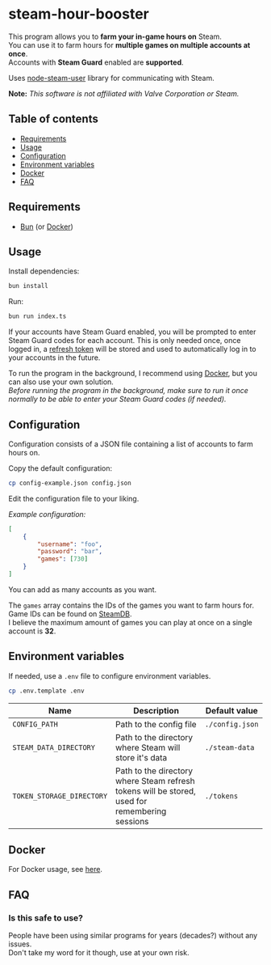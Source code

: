 # steam-hour-booster

This program allows you to **farm your in-game hours on** Steam.\
You can use it to farm hours for **multiple games on multiple accounts at once**.\
Accounts with **Steam Guard** enabled are **supported**.

Uses [node-steam-user](https://github.com/DoctorMcKay/node-steam-user) library for communicating with Steam.

**Note:** *This software is not affiliated with Valve Corporation or Steam.*

## Table of contents
- [Requirements](#requirements)
- [Usage](#usage)
- [Configuration](#configuration)
- [Environment variables](#environment-variables)
- [Docker](#docker)
- [FAQ](#faq)

## Requirements
- [Bun](https://bun.sh/) (or [Docker](https://www.docker.com/))

## Usage

Install dependencies:

```bash
bun install
```

Run:

```bash
bun run index.ts
```

If your accounts have Steam Guard enabled, you will be prompted to enter Steam Guard codes for each account.
This is only needed once, once logged in, a [refresh token](https://github.com/DoctorMcKay/node-steam-user?tab=readme-ov-file#using-refresh-tokens) will be stored and used to automatically log in to your accounts in the future.

To run the program in the background, I recommend using [Docker](#docker), but you can also use your own solution.\
*Before running the program in the background, make sure to run it once normally to be able to enter your Steam Guard codes (if needed).*

## Configuration

Configuration consists of a JSON file containing a list of accounts to farm hours on.

Copy the default configuration:

```bash
cp config-example.json config.json
```

Edit the configuration file to your liking.

*Example configuration:*

```json
[
    {
        "username": "foo",
        "password": "bar",
        "games": [730]
    }
]
```

You can add as many accounts as you want.

The `games` array contains the IDs of the games you want to farm hours for.\
Game IDs can be found on [SteamDB](https://steamdb.info/).\
I believe the maximum amount of games you can play at once on a single account is **32**.

## Environment variables
If needed, use a `.env` file to configure environment variables.

```bash
cp .env.template .env
```

| Name | Description | Default value |
| --- | --- | --- |
| `CONFIG_PATH` | Path to the config file | `./config.json` |
| `STEAM_DATA_DIRECTORY` | Path to the directory where Steam will store it's data | `./steam-data` |
| `TOKEN_STORAGE_DIRECTORY` | Path to the directory where Steam refresh tokens will be stored, used for remembering sessions | `./tokens` |

## Docker

For Docker usage, see [here](https://hub.docker.com/r/drwarpman/steam-hour-booster).

## FAQ

### Is this safe to use?
People have been using similar programs for years (decades?) without any issues.\
Don't take my word for it though, use at your own risk.